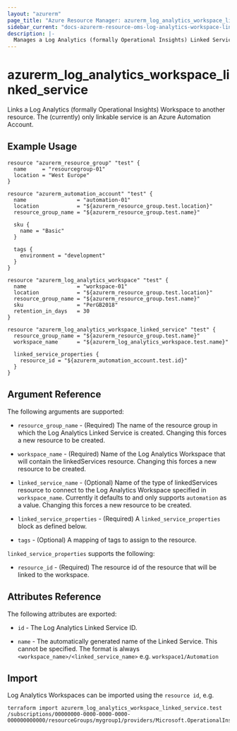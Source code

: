 ```yaml
---
layout: "azurerm"
page_title: "Azure Resource Manager: azurerm_log_analytics_workspace_linked_service"
sidebar_current: "docs-azurerm-resource-oms-log-analytics-workspace-linked-service"
description: |-
  Manages a Log Analytics (formally Operational Insights) Linked Service.
---
```


# azurerm_log_analytics_workspace_linked_service

Links a Log Analytics (formally Operational Insights) Workspace to another resource. The (currently) only linkable service is an Azure Automation Account.

## Example Usage

```hcl
resource "azurerm_resource_group" "test" {
  name     = "resourcegroup-01"
  location = "West Europe"
}

resource "azurerm_automation_account" "test" {
  name                = "automation-01"
  location            = "${azurerm_resource_group.test.location}"
  resource_group_name = "${azurerm_resource_group.test.name}"

  sku {
    name = "Basic"
  }

  tags {
    environment = "development"
  }
}

resource "azurerm_log_analytics_workspace" "test" {
  name                = "workspace-01"
  location            = "${azurerm_resource_group.test.location}"
  resource_group_name = "${azurerm_resource_group.test.name}"
  sku                 = "PerGB2018"
  retention_in_days   = 30
}

resource "azurerm_log_analytics_workspace_linked_service" "test" {
  resource_group_name = "${azurerm_resource_group.test.name}"
  workspace_name      = "${azurerm_log_analytics_workspace.test.name}"

  linked_service_properties {
    resource_id = "${azurerm_automation_account.test.id}"
  }
}
```

## Argument Reference

The following arguments are supported:

* `resource_group_name` - (Required) The name of the resource group in which the Log Analytics Linked Service is created. Changing this forces a new resource to be created.

* `workspace_name` - (Required) Name of the Log Analytics Workspace that will contain the linkedServices resource. Changing this forces a new resource to be created.

* `linked_service_name` - (Optional) Name of the type of linkedServices resource to connect to the Log Analytics Workspace specified in `workspace_name`. Currently it defaults to and only supports `automation` as a value. Changing this forces a new resource to be created.

* `linked_service_properties` - (Required) A `linked_service_properties` block as defined below.

* `tags` - (Optional) A mapping of tags to assign to the resource.

`linked_service_properties` supports the following:

* `resource_id` - (Required) The resource id of the resource that will be linked to the workspace.

## Attributes Reference

The following attributes are exported:

* `id` - The Log Analytics Linked Service ID.

* `name` - The automatically generated name of the Linked Service. This cannot be specified. The format is always `<workspace_name>/<linked_service_name>` e.g. `workspace1/Automation`

## Import

Log Analytics Workspaces can be imported using the `resource id`, e.g.

```shell
terraform import azurerm_log_analytics_workspace_linked_service.test /subscriptions/00000000-0000-0000-0000-000000000000/resourceGroups/mygroup1/providers/Microsoft.OperationalInsights/workspaces/workspace1/linkedservices/automation
```
